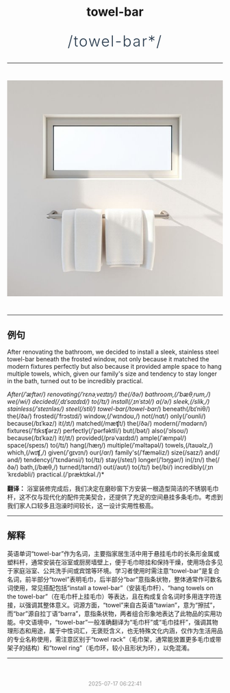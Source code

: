 <div align="center">

# towel-bar

<div style="margin: 30px 0;">
<h1 style="font-size: 2.5em; font-weight: 300; letter-spacing: 2px; margin: 0; color: #2c3e50;">
/towel-bar*/
</h1>
</div>

</div>

---

<div align="center" style="margin: 40px 0;">

![towel-bar](images/towel-bar.png)

</div>

---

## 例句

After renovating the bathroom, we decided to install a sleek, stainless steel towel-bar beneath the frosted window, not only because it matched the modern fixtures perfectly but also because it provided ample space to hang multiple towels, which, given our family's size and tendency to stay longer in the bath, turned out to be incredibly practical.

*After(/ˈæftər/) renovating(/ˈrɛnəˌveɪtɪŋ/) the(/ðə/) bathroom,(/ˈbæθˌrum,/) we(/wi/) decided(/ˌdɪˈsaɪdɪd/) to(/tɪ/) install(/ˌɪnˈstɔl/) a(/ə/) sleek,(/slik,/) stainless(/ˈsteɪnləs/) steel(/stil/) towel-bar(/towel-bar*/) beneath(/bɪˈniθ/) the(/ðə/) frosted(/ˈfrɔstɪd/) window,(/ˈwɪndoʊ,/) not(/nɑt/) only(/ˈoʊnli/) because(/bɪˈkəz/) it(/ɪt/) matched(/mæʧt/) the(/ðə/) modern(/ˈmɑdərn/) fixtures(/ˈfɪksʧərz/) perfectly(/ˈpərfəktli/) but(/bət/) also(/ˈɔlsoʊ/) because(/bɪˈkəz/) it(/ɪt/) provided(/prəˈvaɪdɪd/) ample(/ˈæmpəl/) space(/speɪs/) to(/tɪ/) hang(/hæŋ/) multiple(/ˈməltəpəl/) towels,(/taʊəlz,/) which,(/wɪʧ,/) given(/ˈgɪvɪn/) our(/ɑr/) family's(/ˈfæməliz/) size(/saɪz/) and(/ənd/) tendency(/ˈtɛndənsi/) to(/tɪ/) stay(/steɪ/) longer(/ˈlɔŋgər/) in(/ɪn/) the(/ðə/) bath,(/bæθ,/) turned(/tərnd/) out(/aʊt/) to(/tɪ/) be(/bi/) incredibly(/ˌɪnˈkrɛdəbli/) practical.(/ˈpræktɪkəl./)*

**翻译：** 浴室装修完成后，我们决定在磨砂窗下方安装一根造型简洁的不锈钢毛巾杆，这不仅与现代化的配件完美契合，还提供了充足的空间悬挂多条毛巾。考虑到我们家人口较多且泡澡时间较长，这一设计实用性极高。

---

## 解释

英语单词“towel-bar”作为名词，主要指家居生活中用于悬挂毛巾的长条形金属或塑料杆，通常安装在浴室或厨房墙壁上，便于毛巾晾挂和保持干燥，使用场合多见于家庭浴室、公共洗手间或宾馆等环境。学习者使用时需注意“towel-bar”是复合名词，前半部分“towel”表明毛巾，后半部分“bar”意指条状物，整体通常作可数名词使用，常见搭配包括“install a towel-bar”（安装毛巾杆）、“hang towels on the towel-bar”（在毛巾杆上挂毛巾）等表达，且在构成复合名词时多用连字符连接，以强调其整体意义。词源方面，“towel”来自古英语“tawian”，意为“擦拭”，而“bar”源自拉丁语“barra”，意指条状物，两者组合形象地表达了此物品的实用功能。中文语境中，“towel-bar”一般准确翻译为“毛巾杆”或“毛巾挂杆”，强调其物理形态和用途，属于中性词汇，无褒贬含义，也无特殊文化内涵，仅作为生活用品的专业名称使用，需注意区别于“towel rack”（毛巾架，通常能放置更多毛巾或带架子的结构）和“towel ring”（毛巾环，较小且形状为环），以免混淆。


---

<div align="center" style="margin-top: 50px;">
<small style="color: #999; font-size: 0.9em;">2025-07-17 06:22:41</small>
</div>
